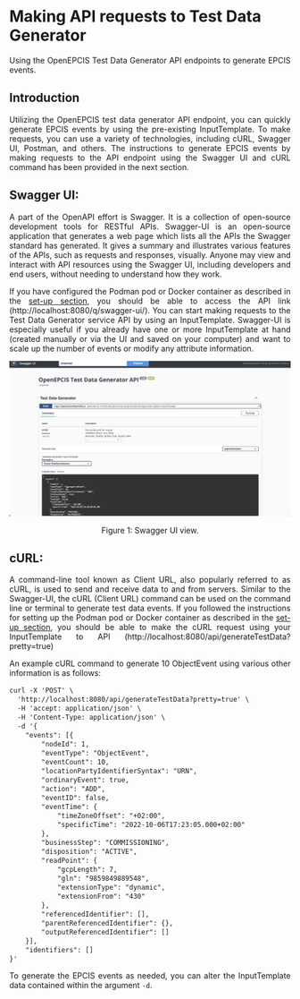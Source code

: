 # Making API requests to Test Data Generator

<div style="text-align:justify;">
Using the OpenEPCIS Test Data Generator API endpoints to generate EPCIS events.

## Introduction

Utilizing the OpenEPCIS test data generator API endpoint, you can quickly generate EPCIS events by using the pre-existing InputTemplate. To make requests, you can use a variety of technologies, including cURL, Swagger UI, Postman, and others. The instructions to generate EPCIS events by making requests to the API endpoint using the Swagger UI and cURL command has been provided in the next section.

## Swagger UI:

A part of the OpenAPI effort is Swagger. It is a collection of open-source development tools for RESTful APIs. Swagger-UI is an open-source application that generates a web page which lists all 
the APIs the Swagger standard has generated. It gives a summary and illustrates various features of the APIs, such as requests and responses, visually. Anyone may view and interact with API resources using the Swagger UI, including 
developers and end users, without needing to understand how they work. 

If you have configured the Podman pod or Docker container as described in the [set-up section](https://github.com/openepcis/epcis-testdata-generator#usage), you should be able to access 
the API link (http://localhost:8080/q/swagger-ui/). You can 
start making requests to the Test Data Generator service API by using an InputTemplate. Swagger-UI is especially useful if you already have one or more InputTemplate at hand 
(created manually or via the UI and saved on your computer) and want to scale up the number of events or modify any attribute information. 

![Swagger UI](../screenshots/Swagger%20UI.png)
<p align=center>Figure 1: Swagger UI view.</p>

## cURL:

A command-line tool known as Client URL, also popularly referred to as cURL, is used to send and receive data to and from servers. Similar to the Swagger-UI, the cURL (Client URL) command can be 
used on the command line or terminal to generate test data events. If you followed the instructions for setting up the Podman pod or Docker container as described in the [set-up section](https://github.com/openepcis/epcis-testdata-generator#usage), you should be 
able to make the cURL request using your InputTemplate to API (http://localhost:8080/api/generateTestData?pretty=true)

An example cURL command to generate 10 ObjectEvent using various other information is as follows: 
```
curl -X 'POST' \
  'http://localhost:8080/api/generateTestData?pretty=true' \
  -H 'accept: application/json' \
  -H 'Content-Type: application/json' \
  -d '{
    "events": [{
        "nodeId": 1,
        "eventType": "ObjectEvent",
        "eventCount": 10,
        "locationPartyIdentifierSyntax": "URN",
        "ordinaryEvent": true,
        "action": "ADD",
        "eventID": false,
        "eventTime": {
            "timeZoneOffset": "+02:00",
            "specificTime": "2022-10-06T17:23:05.000+02:00"
        },
        "businessStep": "COMMISSIONING",
        "disposition": "ACTIVE",
        "readPoint": {
            "gcpLength": 7,
            "gln": "9859849889548",
            "extensionType": "dynamic",
            "extensionFrom": "430"
        },
        "referencedIdentifier": [],
        "parentReferencedIdentifier": {},
        "outputReferencedIdentifier": []
    }],
    "identifiers": []
}'
```

To generate the EPCIS events as needed, you can alter the InputTemplate data contained within the argument `-d`.

</div>

